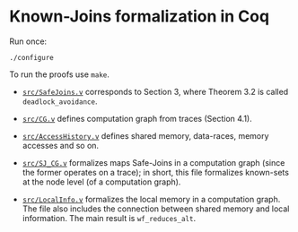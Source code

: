 # Known-Joins formalization in Coq

Run once:

    ./configure

To run the proofs use `make`.

* [`src/SafeJoins.v`](src/SafeJoins.v) corresponds to Section 3, where
Theorem 3.2 is called `deadlock_avoidance`.

* [`src/CG.v`](src/CG.v) defines computation graph from traces (Section 4.1).

* [`src/AccessHistory.v`](src/AccessHistory.v) defines shared memory, data-races,
  memory accesses and so on.

* [`src/SJ_CG.v`](src/SJ_CG.v) formalizes maps Safe-Joins in a computation
  graph (since the former operates on a trace); in short, this file formalizes
  known-sets at the node level (of a computation graph).

* [`src/LocalInfo.v`](src/LocalInfo.v) formalizes the local memory in
  a computation graph. The file also includes the connection between
  shared memory and local information. The main result is `wf_reduces_alt`.

